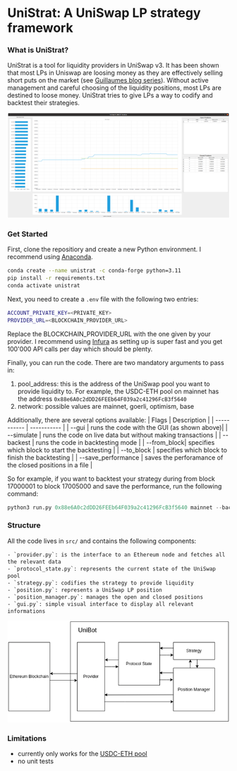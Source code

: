 # UniStrat: A UniSwap LP strategy framework

### What is UniStrat?

UniStrat is a tool for liquidity providers in UniSwap v3. It has been shown that most LPs in Uniswap are loosing money as they are effectively selling short puts on the market (see [Guillaumes blog series](https://lambert-guillaume.medium.com/uniswap-v3-lp-tokens-as-perpetual-put-and-call-options-5b66219db827)).
Without active management and careful choosing of the liquidity positions, most LPs are destined to loose money. UniStrat tries to give LPs a way to codify and backtest their strategies.

![GUI](./gui.png)

### Get Started

First, clone the repositiory and create a new Python environment. I recommend using [Anaconda](https://www.anaconda.com/).
```bash
conda create --name unistrat -c conda-forge python=3.11
pip install -r requirements.txt
conda activate unistrat
```

Next, you need to create a `.env` file with the following two entries:
```bash
ACCOUNT_PRIVATE_KEY=<PRIVATE_KEY>
PROVIDER_URL=<BLOCKCHAIN_PROVIDER_URL>
```
Replace the BLOCKCHAIN_PROVIDER_URL with the one given by your provider. I recommend using [Infura](https://www.infura.io/) as setting up is super fast and you get 100'000 API calls per day which should be plenty.

Finally, you can run the code. There are two mandatory arguments to pass in:
1. pool_address: this is the address of the UniSwap pool you want to provide liquidity to. For example, the USDC-ETH pool on mainnet has the address `0x88e6A0c2dDD26FEEb64F039a2c41296FcB3f5640`
2. network: possible values are mainnet, goerli, optimism, base

Additionally, there are several options available:
| Flags      | Description |
| ----------- | ----------- |
| --gui       | runs the code with the GUI (as shown above)|
| --simulate  | runs the code on live data but without making transactions |
| --backest   | runs the code in backtesting mode |
| --from_block| specifies which block to start the backtesting |
| --to_block  | specifies which block to finish the backtesting |
| --save_performance  | saves the perforamance of the closed positions in a file |

So for example, if you want to backtest your strategy during from block 17000001 to block 17005000 and save the performance, run the following command:
```python
python3 run.py 0x88e6A0c2dDD26FEEb64F039a2c41296FcB3f5640 mainnet --backtest --from_block 17000001 --to_block 17005000 --save_performance performance_17000001_17005000
```

### Structure

All the code lives in `src/` and contains the following components:

    - `provider.py`: is the interface to an Ethereum node and fetches all the relevant data
    - `protocol_state.py`: represents the current state of the UniSwap pool
    - `strategy.py`: codifies the strategy to provide liquidity
    - `position.py`: represents a UniSwap LP position
    - `position_manager.py`: manages the open and closed positions
    - `gui.py`: simple visual interface to display all relevant informations


![Structure](./structure.png)

### Limitations

- currently only works for the [USDC-ETH pool](https://etherscan.io/address/0x88e6a0c2ddd26feeb64f039a2c41296fcb3f5640#events)
- no unit tests
